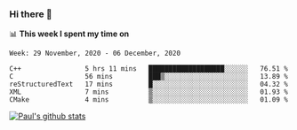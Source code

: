 ### Hi there 👋

📊 **This week I spent my time on**
<!--START_SECTION:waka-->
```text
Week: 29 November, 2020 - 06 December, 2020

C++                5 hrs 11 mins   ███████████████████░░░░░░   76.51 % 
C                  56 mins         ███▒░░░░░░░░░░░░░░░░░░░░░   13.89 % 
reStructuredText   17 mins         █░░░░░░░░░░░░░░░░░░░░░░░░   04.32 % 
XML                7 mins          ▒░░░░░░░░░░░░░░░░░░░░░░░░   01.93 % 
CMake              4 mins          ▒░░░░░░░░░░░░░░░░░░░░░░░░   01.09 % 
```
<!--END_SECTION:waka-->


[![Paul's github stats](https://github-readme-stats.vercel.app/api?username=mickeyouyou&theme=dracula&show_icons=true)](https://github.com/anuraghazra/github-readme-stats)
